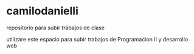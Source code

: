 # camilodanielli
repositorio para subir trabajos de clase

utilizare este espacio para subir trabajos de Programacion II y desarrollo web
